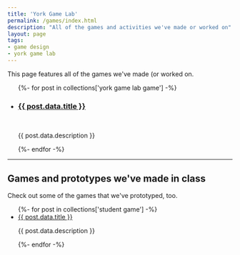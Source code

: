 ```yaml
---
title: 'York Game Lab' 
permalink: /games/index.html
description: "All of the games and activities we've made or worked on"
layout: page
tags:
- game design
- york game lab
---
```


This page features all of the games we've made (or worked on.

<ul>
{%- for post in collections['york game lab game'] -%}
  <li><h3><a href="{{ post.url}}">{{ post.data.title }}</a></h3></br><p>{{ post.data.description }}</p></li>
{%- endfor -%}
</ul>

- - - 

## Games and prototypes we've made in class

Check out some of the games that we've prototyped, too.
<ul>
{%- for post in collections['student game'] -%}
  <li><a href="{{ post.url}}">{{ post.data.title }}</a></br><p>{{ post.data.description }}</p></li>
{%- endfor -%}
</ul>